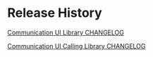 # Release History

[Communication UI Library CHANGELOG](docs/CHANGELOG_UI.md)

[Communication UI Calling Library CHANGELOG](docs/CHANGELOG_UI_CALLING.md)
